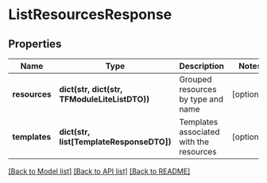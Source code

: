 # ListResourcesResponse

## Properties
Name | Type | Description | Notes
------------ | ------------- | ------------- | -------------
**resources** | **dict(str, dict(str, TFModuleLiteListDTO))** | Grouped resources by type and name | [optional] 
**templates** | **dict(str, list[TemplateResponseDTO])** | Templates associated with the resources | [optional] 

[[Back to Model list]](../README.md#documentation-for-models) [[Back to API list]](../README.md#documentation-for-api-endpoints) [[Back to README]](../README.md)



